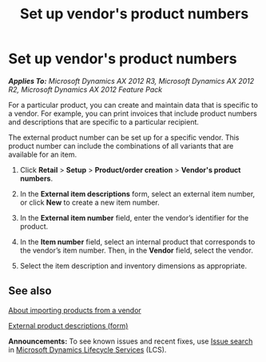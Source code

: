 ﻿---
title: Set up vendor's product numbers
TOCTitle: Set up vendor's product numbers
ms:assetid: cf9e5166-343c-46ea-b4f5-e6cba84cce16
ms:mtpsurl: https://technet.microsoft.com/en-us/library/Hh597248(v=AX.60)
ms:contentKeyID: 39519326
ms.date: 04/18/2014
mtps_version: v=AX.60
---

# Set up vendor's product numbers 


_**Applies To:** Microsoft Dynamics AX 2012 R3, Microsoft Dynamics AX 2012 R2, Microsoft Dynamics AX 2012 Feature Pack_

For a particular product, you can create and maintain data that is specific to a vendor. For example, you can print invoices that include product numbers and descriptions that are specific to a particular recipient.

The external product number can be set up for a specific vendor. This product number can include the combinations of all variants that are available for an item.

1.  Click **Retail** \> **Setup** \> **Product/order creation** \> **Vendor's product numbers**.

2.  In the **External item descriptions** form, select an external item number, or click **New** to create a new item number.

3.  In the **External item number** field, enter the vendor’s identifier for the product.

4.  In the **Item number** field, select an internal product that corresponds to the vendor’s item number. Then, in the **Vendor** field, select the vendor.

5.  Select the item description and inventory dimensions as appropriate.

## See also

[About importing products from a vendor](about-importing-products-from-a-vendor.md)

[External product descriptions (form)](https://technet.microsoft.com/en-us/library/hh597108\(v=ax.60\))

  
**Announcements:** To see known issues and recent fixes, use [Issue search](http://go.microsoft.com/fwlink/?linkid=389258) in [Microsoft Dynamics Lifecycle Services](http://go.microsoft.com/fwlink/?linkid=306505) (LCS).

